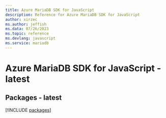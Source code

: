 ```yaml
---
title: Azure MariaDB SDK for JavaScript
description: Reference for Azure MariaDB SDK for JavaScript
author: xirzec
ms.author: jeffish
ms.data: 07/26/2023
ms.topic: reference
ms.devlang: javascript
ms.service: mariadb
---
```

# Azure MariaDB SDK for JavaScript - latest
## Packages - latest
[!INCLUDE [packages](mariadb-index.md)]